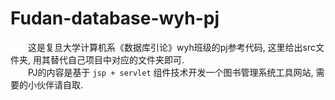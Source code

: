 # Fudan-database-wyh-pj
&emsp;&emsp;这是复旦大学计算机系《数据库引论》wyh班级的pj参考代码, 这里给出src文件夹, 用其替代自己项目中对应的文件夹即可.  
&emsp;&emsp;PJ的内容是基于 `jsp + servlet` 组件技术开发一个图书管理系统工具网站, 需要的小伙伴请自取.
